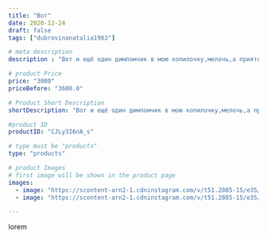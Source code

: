 ```yaml
---
title: "Вот"
date: 2020-12-24
draft: false
tags: ["dubrovinanatalia1963"]

# meta description
description : "Вот и ещё один димломчик в мою копилочку,мелочь,а приятно"

# product Price
price: "3000"
priceBefore: "3600.0"

# Product Short Description
shortDescription: "Вот и ещё один димломчик в мою копилочку,мелочь,а приятно"

#product ID
productID: "CJLy3I6nA_s"

# type must be "products"
type: "products"

# product Images
# first image will be shown in the product page
images:
  - image: "https://scontent-arn2-1.cdninstagram.com/v/t51.2885-15/e35/132324420_773540676566925_336945440311600247_n.jpg?_nc_ht=scontent-arn2-1.cdninstagram.com&_nc_cat=109&_nc_ohc=HvZRHJaXSjcAX9CJVmD&se=7&tp=1&oh=3dbc01c388521b3b2616b657b0cd6d8f&oe=605F08B2&ig_cache_key=MjQ3MTI5MjUwOTAyNjY3MzIzNg%3D%3D.2"
  - image: "https://scontent-arn2-1.cdninstagram.com/v/t51.2885-15/e35/133100497_745081559751383_7670765102922684293_n.jpg?_nc_ht=scontent-arn2-1.cdninstagram.com&_nc_cat=111&_nc_ohc=-0tJPi6_tpUAX91m1wS&se=8&tp=1&oh=bbc424a88156cc5c61be3390f6ffbd38&oe=60608DAC&ig_cache_key=MjQ3MTI5MjUwOTAwOTgyNjkxMA%3D%3D.2"

---
```

lorem
